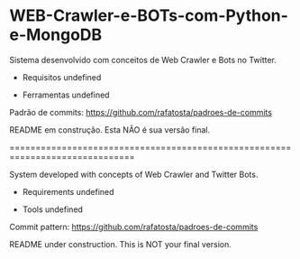 # WEB-Crawler-e-BOTs-com-Python-e-MongoDB

Sistema desenvolvido com conceitos de Web Crawler e Bots no Twitter.

- Requisitos
undefined

- Ferramentas
undefined

Padrão de commits: https://github.com/rafatosta/padroes-de-commits

README em construção. Esta NÃO é sua versão final. 

==============================================================================

System developed with concepts of Web Crawler and Twitter Bots.

- Requirements
undefined

- Tools
undefined

Commit pattern: https://github.com/rafatosta/padroes-de-commits

README under construction. This is NOT your final version.
